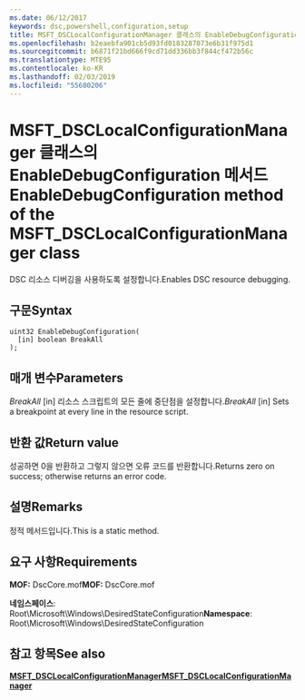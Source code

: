```yaml
---
ms.date: 06/12/2017
keywords: dsc,powershell,configuration,setup
title: MSFT_DSCLocalConfigurationManager 클래스의 EnableDebugConfiguration 메서드
ms.openlocfilehash: b2eaebfa901cb5d93fd0183287073e6b31f975d1
ms.sourcegitcommit: b6871f21bd666f9cd71dd336bb3f844cf472b56c
ms.translationtype: MTE95
ms.contentlocale: ko-KR
ms.lasthandoff: 02/03/2019
ms.locfileid: "55680206"
---
```

# <a name="enabledebugconfiguration-method-of-the-msftdsclocalconfigurationmanager-class"></a><span data-ttu-id="d0b61-103">MSFT_DSCLocalConfigurationManager 클래스의 EnableDebugConfiguration 메서드</span><span class="sxs-lookup"><span data-stu-id="d0b61-103">EnableDebugConfiguration method of the MSFT_DSCLocalConfigurationManager class</span></span>

<span data-ttu-id="d0b61-104">DSC 리소스 디버깅을 사용하도록 설정합니다.</span><span class="sxs-lookup"><span data-stu-id="d0b61-104">Enables DSC resource debugging.</span></span>

## <a name="syntax"></a><span data-ttu-id="d0b61-105">구문</span><span class="sxs-lookup"><span data-stu-id="d0b61-105">Syntax</span></span>

```mof
uint32 EnableDebugConfiguration(
  [in] boolean BreakAll
);
```

## <a name="parameters"></a><span data-ttu-id="d0b61-106">매개 변수</span><span class="sxs-lookup"><span data-stu-id="d0b61-106">Parameters</span></span>

<span data-ttu-id="d0b61-107">*BreakAll* \[in\] 리소스 스크립트의 모든 줄에 중단점을 설정합니다.</span><span class="sxs-lookup"><span data-stu-id="d0b61-107">*BreakAll* \[in\] Sets a breakpoint at every line in the resource script.</span></span>

## <a name="return-value"></a><span data-ttu-id="d0b61-108">반환 값</span><span class="sxs-lookup"><span data-stu-id="d0b61-108">Return value</span></span>

<span data-ttu-id="d0b61-109">성공하면 0을 반환하고 그렇지 않으면 오류 코드를 반환합니다.</span><span class="sxs-lookup"><span data-stu-id="d0b61-109">Returns zero on success; otherwise returns an error code.</span></span>

## <a name="remarks"></a><span data-ttu-id="d0b61-110">설명</span><span class="sxs-lookup"><span data-stu-id="d0b61-110">Remarks</span></span>

<span data-ttu-id="d0b61-111">정적 메서드입니다.</span><span class="sxs-lookup"><span data-stu-id="d0b61-111">This is a static method.</span></span>

## <a name="requirements"></a><span data-ttu-id="d0b61-112">요구 사항</span><span class="sxs-lookup"><span data-stu-id="d0b61-112">Requirements</span></span>

<span data-ttu-id="d0b61-113">**MOF:** DscCore.mof</span><span class="sxs-lookup"><span data-stu-id="d0b61-113">**MOF:** DscCore.mof</span></span>

<span data-ttu-id="d0b61-114">**네임스페이스**: Root\Microsoft\Windows\DesiredStateConfiguration</span><span class="sxs-lookup"><span data-stu-id="d0b61-114">**Namespace**: Root\Microsoft\Windows\DesiredStateConfiguration</span></span>

## <a name="see-also"></a><span data-ttu-id="d0b61-115">참고 항목</span><span class="sxs-lookup"><span data-stu-id="d0b61-115">See also</span></span>

[<span data-ttu-id="d0b61-116">**MSFT_DSCLocalConfigurationManager**</span><span class="sxs-lookup"><span data-stu-id="d0b61-116">**MSFT_DSCLocalConfigurationManager**</span></span>](msft-dsclocalconfigurationmanager.md)